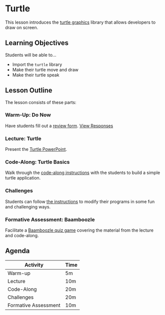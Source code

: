 # Turtle
This lesson introduces the [turtle graphics](https://docs.python.org/3/library/turtle.html) library that allows developers to draw on screen.

## Learning Objectives
Students will be able to...

- Import the `turtle` library
- Make their turtle move and draw
- Make their turtle speak

## Lesson Outline
The lesson consists of these parts:

### Warm-Up: Do Now
Have students fill out a [review form](https://forms.office.com/r/cHvwkbZDUL). [View Responses](https://hylandsw-my.sharepoint.com/:x:/g/personal/joseph_maxwell_hyland_com/Ee4xWqisL4FFn2NWI4siBKwBO_JnK8OH_oDmxkoih-eUgQ?e=06QBYK)

### Lecture: Turtle
Present the [Turtle PowerPoint](Turtle.pptx).

### Code-Along: Turtle Basics
Walk through the [code-along instructions](CodeAlongTurtle.md) with the students to build a simple turtle application.

### Challenges
Students can follow [the instructions](ChallengesTurtle.md) to modify their programs in some fun and challenging ways.

### Formative Assessment: Baamboozle
Facilitate a [Baamboozle quiz game](https://www.baamboozle.com/game/1913848) covering the material from the lecture and code-along.

## Agenda

| Activity | Time |
|-|-|
| Warm-up | 5m |
| Lecture | 10m |
| Code-Along | 20m |
| Challenges | 20m |
| Formative Assessment | 10m |
